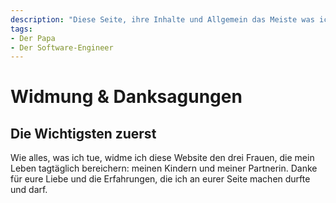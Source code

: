 ```yaml
---
description: "Diese Seite, ihre Inhalte und Allgemein das Meiste was ich tue, möchte ich ein paar besonderen Menschen widmen."
tags:
- Der Papa
- Der Software-Engineer
---
```


# Widmung & Danksagungen

## Die Wichtigsten zuerst

Wie alles, was ich tue, widme ich diese Website den drei Frauen, die mein Leben tagtäglich bereichern: meinen Kindern und meiner Partnerin. Danke für eure Liebe und die Erfahrungen, die ich an eurer Seite machen durfte und darf.

